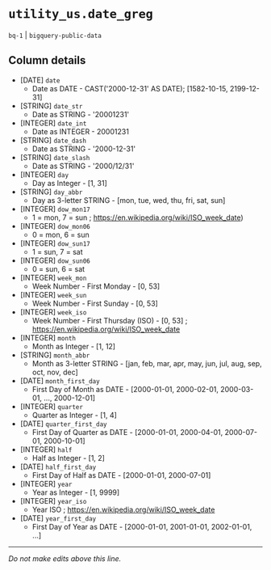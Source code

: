 # `utility_us.date_greg`
`bq-1` | `bigquery-public-data`

## Column details
* [DATE]      `date`
  - Date as DATE - CAST('2000-12-31' AS DATE); [1582-10-15, 2199-12-31]
* [STRING]    `date_str`
  - Date as STRING - '20001231'
* [INTEGER]   `date_int`
  - Date as INTEGER - 20001231
* [STRING]    `date_dash`
  - Date as STRING - '2000-12-31'
* [STRING]    `date_slash`
  - Date as STRING - '2000/12/31'
* [INTEGER]   `day`
  - Day as Integer - [1, 31]
* [STRING]    `day_abbr`
  - Day as 3-letter STRING - [mon, tue, wed, thu, fri, sat, sun]
* [INTEGER]   `dow_mon17`
  - 1 = mon, 7 = sun ; https://en.wikipedia.org/wiki/ISO_week_date)
* [INTEGER]   `dow_mon06`
  - 0 = mon, 6 = sun
* [INTEGER]   `dow_sun17`
  - 1 = sun, 7 = sat
* [INTEGER]   `dow_sun06`
  - 0 = sun, 6 = sat
* [INTEGER]   `week_mon`
  - Week Number - First Monday - [0, 53]
* [INTEGER]   `week_sun`
  - Week Number - First Sunday - [0, 53]
* [INTEGER]   `week_iso`
  - Week Number - First Thursday (ISO) - [0, 53] ; https://en.wikipedia.org/wiki/ISO_week_date
* [INTEGER]   `month`
  - Month as Integer - [1, 12]
* [STRING]    `month_abbr`
  - Month as 3-letter STRING - [jan, feb, mar, apr, may, jun, jul, aug, sep, oct, nov, dec]
* [DATE]      `month_first_day`
  - First Day of Month as DATE - [2000-01-01, 2000-02-01, 2000-03-01, ..., 2000-12-01]
* [INTEGER]   `quarter`
  - Quarter as Integer - [1, 4]
* [DATE]      `quarter_first_day`
  - First Day of Quarter as DATE - [2000-01-01, 2000-04-01, 2000-07-01, 2000-10-01]
* [INTEGER]   `half`
  - Half as Integer - [1, 2]
* [DATE]      `half_first_day`
  - First Day of Half as DATE - [2000-01-01, 2000-07-01]
* [INTEGER]   `year`
  - Year as Integer - [1, 9999]
* [INTEGER]   `year_iso`
  - Year ISO ; https://en.wikipedia.org/wiki/ISO_week_date
* [DATE]      `year_first_day`
  - First Day of Year as DATE - [2000-01-01, 2001-01-01, 2002-01-01, ...]

-------------------------------------------------------------------------------
*Do not make edits above this line.*
